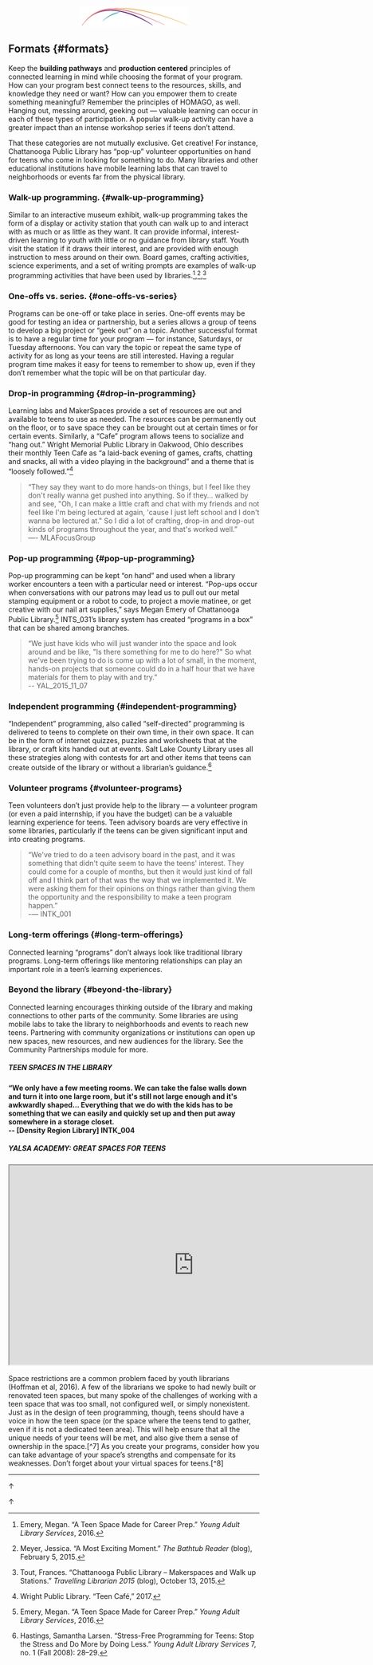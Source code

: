 <div style="text-align:center;"><img src="/assets/CL_Swoosh.png" alt="ConnectedLib: Helping librarians use digital media to make learning connections with youth"/></div>

## Formats {#formats}

Keep the **building pathways** and **production centered** principles of connected learning in mind while choosing the format of your program. How can your program best connect teens to the resources, skills, and knowledge they need or want? How can you empower them to create something meaningful? Remember the principles of HOMAGO, as well. Hanging out, messing around, geeking out — valuable learning can occur in each of these types of participation. A popular walk-up activity can have a greater impact than an intense workshop series if teens don’t attend.

That these categories are not mutually exclusive. Get creative! For instance, Chattanooga Public Library has “pop-up” volunteer opportunities on hand for teens who come in looking for something to do. Many libraries and other educational institutions have mobile learning labs that can travel to neighborhoods or events far from the physical library.

### Walk-up programming. {#walk-up-programming}

Similar to an interactive museum exhibit, walk-up programming takes the form of a display or activity station that youth can walk up to and interact with as much or as little as they want. It can provide informal, interest-driven learning to youth with little or no guidance from library staff. Youth visit the station if it draws their interest, and are provided with enough instruction to mess around on their own. Board games, crafting activities, science experiments, and a set of writing prompts are examples of walk-up programming activities that have been used by libraries.[^1],[^2],[^3]

### One-offs vs. series. {#one-offs-vs-series}

Programs can be one-off or take place in series. One-off events may be good for testing an idea or partnership, but a series allows a group of teens to develop a big project or “geek out” on a topic. Another successful format is to have a regular time for your program — for instance, Saturdays, or Tuesday afternoons. You can vary the topic or repeat the same type of activity for as long as your teens are still interested. Having a regular program time makes it easy for teens to remember to show up, even if they don’t remember what the topic will be on that particular day.

### Drop-in programming {#drop-in-programming}

Learning labs and MakerSpaces provide a set of resources are out and available to teens to use as needed. The resources can be permanently out on the floor, or to save space they can be brought out at certain times or for certain events. Similarly, a “Cafe” program allows teens to socialize and “hang out.” Wright Memorial Public Library in Oakwood, Ohio describes their monthly Teen Cafe as “a laid-back evening of games, crafts, chatting and snacks, all with a video playing in the background” and a theme that is “loosely followed.”[^4]

>“They say they want to do more hands-on things, but I feel like they don&#039;t really wanna get pushed into anything. So if they… walked by and see, &quot;Oh, I can make a little craft and chat with my friends and not feel like I&#039;m being lectured at again, &#039;cause I just left school and I don&#039;t wanna be lectured at.&quot; So I did a lot of crafting, drop-in and drop-out kinds of programs throughout the year, and that&#039;s worked well.”<br/>—- MLAFocusGroup

### Pop-up programming {#pop-up-programming}

Pop-up programming can be kept “on hand” and used when a library worker encounters a teen with a particular need or interest. “Pop-ups occur when conversations with our patrons may lead us to pull out our metal stamping equipment or a robot to code, to project a movie matinee, or get creative with our nail art supplies,” says Megan Emery of Chattanooga Public Library.[^5] INTS_031’s library system has created “programs in a box” that can be shared among branches.

> “We just have kids who will just wander into the space and look around and be like, &quot;Is there something for me to do here?&quot; So what we&#039;ve been trying to do is come up with a lot of small, in the moment, hands-on projects that someone could do in a half hour that we have materials for them to play with and try.”<br/>-- YAL_2015_11_07

### Independent programming {#independent-programming}

“Independent” programming, also called “self-directed” programming is delivered to teens to complete on their own time, in their own space. It can be in the form of internet quizzes, puzzles and worksheets that at the library, or craft kits handed out at events. Salt Lake County Library uses all these strategies along with contests for art and other items that teens can create outside of the library or without a librarian’s guidance.[^6]

### Volunteer programs {#volunteer-programs}

Teen volunteers don’t just provide help to the library — a volunteer program (or even a paid internship, if you have the budget) can be a valuable learning experience for teens. Teen advisory boards are very effective in some libraries, particularly if the teens can be given significant input and into creating programs.

>“We&#039;ve tried to do a teen advisory board in the past, and it was something that didn&#039;t quite seem to have the teens&#039; interest. They could come for a couple of months, but then it would just kind of fall off and I think part of that was the way that we implemented it. We were asking them for their opinions on things rather than giving them the opportunity and the responsibility to make a teen program happen.”<br/>-— INTK_001

### Long-term offerings {#long-term-offerings}

Connected learning “programs” don’t always look like traditional library programs. Long-term offerings like mentoring relationships can play an important role in a teen’s learning experiences.

### Beyond the library {#beyond-the-library}

Connected learning encourages thinking outside of the library and making connections to other parts of the community. Some libraries are using mobile labs to take the library to neighborhoods and events to reach new teens. Partnering with community organizations or institutions can open up new spaces, new resources, and new audiences for the library. See the Community Partnerships module for more.

<div class="table-format sidebar"><span class="title"><h5>TEEN SPACES IN THE LIBRARY</h5></span>
<p><b>“We only have a few meeting rooms. We can take the false walls down and turn it into one large room, but it's still not large enough and it's awkwardly shaped... Everything that we do with the kids has to be something that we can easily and quickly set up and then put away somewhere in a storage closet.<br/> -- [Density Region Library] INTK_004</b></p>

<span class="title"><h5>YALSA ACADEMY: GREAT SPACES FOR TEENS</h5></span>
<iframe width="740" height="400" border="none" src="https://www.youtube.com/embed/HrJ79-tdKGQ">
</iframe>

<p>Space restrictions are a common problem faced by youth librarians (Hoffman et al, 2016). A few of the librarians we spoke to had newly built or renovated teen spaces, but many spoke of the challenges of working with a teen space that was too small, not configured well, or simply nonexistent. Just as in the design of teen programming, though, teens should have a voice in how the teen space (or the space where the teens tend to gather, even if it is not a dedicated teen area). This will help ensure that all the unique needs of your teens will be met, and also give them a sense of ownership in the space.[^7] As you create your programs, consider how you can take advantage of your space’s strengths and compensate for its weaknesses. Don’t forget about your virtual spaces for teens.[^8]</p>
</div>

***

[^1]: Emery, Megan. “A Teen Space Made for Career Prep.” _Young Adult Library Services_, 2016\.

[^2]: Meyer, Jessica. “A Most Exciting Moment.” _The Bathtub Reader_ (blog), February 5, 2015.

[^3]: Tout, Frances. “Chattanooga Public Library – Makerspaces and Walk up Stations.” _Travelling Librarian 2015_ (blog), October 13, 2015.

[^4]: Wright Public Library. “Teen Café,” 2017.

[^5]: Emery, Megan. “A Teen Space Made for Career Prep.” _Young Adult Library Services_, 2016\.

[^6]: Hastings, Samantha Larsen. “Stress-Free Programming for Teens: Stop the Stress and Do More by Doing Less.” _Young Adult Library Services_ 7, no. 1 (Fall 2008): 28–29\.

[^7]: YALSA. _National Teen Space Guidelines_. Chicago, IL: YALSA, 2012.[http://www.ala.org/yalsa/sites/ala.org.yalsa/files/content/guidelines/guidelines/teenspaces.pdf](http://www.ala.org/yalsa/sites/ala.org.yalsa/files/content/guidelines/guidelines/teenspaces.pdf).

↑

[^8]: Valdivia, Claire, and Mega Subramaniam. “Connected Learning in the Public Library: An Evaluative Framework for Developing Virtual Learning Spaces for Youth.” _Public Library Quarterly_ 33 (2014): 163–185.[https://doi.org/10.1080/01616846.2014.910727](https://doi.org/10.1080/01616846.2014.910727).

↑